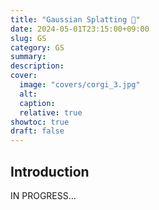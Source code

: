 ```yaml
---
title: "Gaussian Splatting 🔔"
date: 2024-05-01T23:15:00+09:00
slug: GS    
category: GS
summary:
description:
cover:
  image: "covers/corgi_3.jpg"
  alt:
  caption:
  relative: true
showtoc: true
draft: false
---
```


## Introduction

IN PROGRESS...